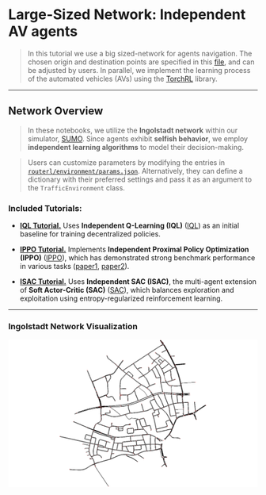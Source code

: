 # Large-Sized Network: Independent AV agents

> In this tutorial we use a big sized-network for agents navigation. The chosen origin and destination points are specified in this [file](https://github.com/COeXISTENCE-PROJECT/RouteRL/blob/main/routerl/networks/default_ods.json), and  can be adjusted by users. In parallel, we implement the learning process of the automated vehicles (AVs) using the [TorchRL](https://github.com/pytorch/rl) library.

---

## Network Overview

> In these notebooks, we utilize the **Ingolstadt network** within our simulator, [SUMO](https://eclipse.dev/sumo/). Since agents exhibit **selfish behavior**, we employ **independent learning algorithms** to model their decision-making.

> Users can customize parameters by modifying the entries in [`routerl/environment/params.json`](https://github.com/COeXISTENCE-PROJECT/RouteRL/blob/4f4bc0a90d821e95b7193b00c93d6aaf10b34f41/routerl/environment/params.json). Alternatively, they can define a dictionary with their preferred settings and pass it as an argument to the `TrafficEnvironment` class.

### Included Tutorials:

- **[IQL Tutorial.](https://github.com/COeXISTENCE-PROJECT/RouteRL/blob/main/tutorials/3_BiggerNetwork_IndependentAgents/iql_mutation.ipynb)** Uses **Independent Q-Learning (IQL)** ([IQL](https://web.media.mit.edu/~cynthiab/Readings/tan-MAS-reinfLearn.pdf)) as an initial baseline for training decentralized policies.

- **[IPPO Tutorial.](https://github.com/COeXISTENCE-PROJECT/RouteRL/blob/main/tutorials/3_BiggerNetwork_IndependentAgents/mappo_ippo_mutation.ipynb)** Implements **Independent Proximal Policy Optimization (IPPO)** ([IPPO](https://arxiv.org/pdf/2011.09533)), which has demonstrated strong benchmark performance in various tasks ([paper1](https://arxiv.org/abs/2103.01955), [paper2](https://arxiv.org/abs/2006.07869)).

- **[ISAC Tutorial.](https://github.com/COeXISTENCE-PROJECT/RouteRL/blob/main/tutorials/3_BiggerNetwork_IndependentAgents/sac_mutation.ipynb)** Uses **Independent SAC (ISAC)**, the multi-agent extension of **Soft Actor-Critic (SAC)** ([SAC](https://arxiv.org/abs/1801.01290)), which balances exploration and exploitation using entropy-regularized reinforcement learning.

---

### Ingolstadt Network Visualization
<p align="center">
  <img src="plots_saved/ingolstadt.png" alt="Ingolstadt network" width="700"/>
</p>
